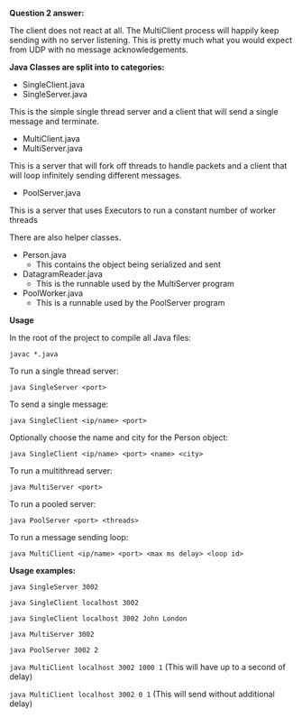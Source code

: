 **Question 2 answer:**

The client does not react at all. The MultiClient process will happily keep sending with no server listening. This is pretty much what you would expect from UDP with no message acknowledgements.

**Java Classes are split into to categories:**

* SingleClient.java
* SingleServer.java

This is the simple single thread server and a client that will send a single message and terminate.

* MultiClient.java
* MultiServer.java

This is a server that will fork off threads to handle packets and a client that will loop infinitely sending different messages.

* PoolServer.java

This is a server that uses Executors to run a constant number of worker threads

There are also helper classes.

* Person.java
  - This contains the object being serialized and sent
* DatagramReader.java
  - This is the runnable used by the MultiServer program
* PoolWorker.java
  - This is a runnable used by the PoolServer program

**Usage**

In the root of the project to compile all Java files:

`javac *.java`

To run a single thread server:

`java SingleServer <port>`

To send a single message:

`java SingleClient <ip/name> <port>`

Optionally choose the name and city for the Person object:

`java SingleClient <ip/name> <port> <name> <city>`

To run a multithread server:

`java MultiServer <port>`

To run a pooled server:

`java PoolServer <port> <threads>`

To run a message sending loop:

`java MultiClient <ip/name> <port> <max ms delay> <loop id>`


**Usage examples:**

`java SingleServer 3002`

`java SingleClient localhost 3002`

`java SingleClient localhost 3002 John London`

`java MultiServer 3002`

`java PoolServer 3002 2`

`java MultiClient localhost 3002 1000 1` (This will have up to a second of delay)

`java MultiClient localhost 3002 0 1` (This will send without additional delay)

